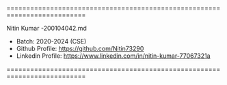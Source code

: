 ==========================================================================

Nitin Kumar -200104042.md

- Batch: 2020-2024 (CSE)
- Github Profile: https://github.com/Nitin73290
- Linkedin Profile: https://www.linkedin.com/in/nitin-kumar-77067321a

==========================================================================
